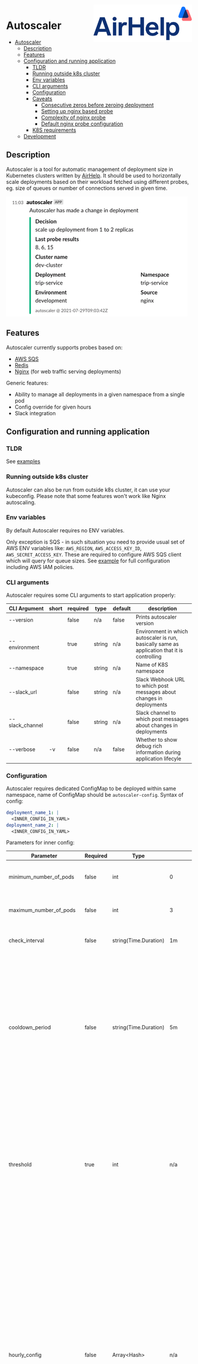 <a href="https://airhelp.com">
    <img src="./_doc/airhelp_badge.png" alt="AirHelp badge" title="Airhelp" align="right" height="100" />
</a>

# Autoscaler

- [Autoscaler](#autoscaler)
  - [Description](#description)
  - [Features](#features)
  - [Configuration and running application](#configuration-and-running-application)
    - [TLDR](#tldr)
    - [Running outside k8s cluster](#running-outside-k8s-cluster)
    - [Env variables](#env-variables)
    - [CLI arguments](#cli-arguments)
    - [Configuration](#configuration)
    - [Caveats](#caveats)
      - [Consecutive zeros before zeroing deployment](#consecutive-zeros-before-zeroing-deployment)
      - [Setting up nginx based probe](#setting-up-nginx-based-probe)
      - [Complexity of nginx probe](#complexity-of-nginx-probe)
      - [Default nginx probe configuration](#default-nginx-probe-configuration)
    - [K8S requirements](#k8s-requirements)
  - [Development](#development)

## Description

Autoscaler is a tool for automatic management of deployment size in Kubernetes clusters written by [AirHelp](https://airhelp.com). It should be used to horizontally scale deployments based on their workload fetched using different probes, eg. size of queues or number of connections served in given time.

![Slack message](_doc/slack_message.png)

## Features

Autoscaler currently supports probes based on:

* [AWS SQS](https://aws.amazon.com/sqs/)
* [Redis](https://redis.io/)
* [Nginx](https://nginx.org/) (for web traffic serving deployments)

Generic features:

* Ability to manage all deployments in a given namespace from a single pod
* Config override for given hours
* Slack integration

## Configuration and running application

### TLDR

See [examples](_examples)

### Running outside k8s cluster

Autoscaler can also be run from outside k8s cluster, it can use your kubeconfig. Please note that some features won't work like Nginx autoscaling.

### Env variables

By default Autoscaler requires no ENV variables.

Only exception is SQS - in such situation you need to provide usual set of AWS ENV variables like: `AWS_REGION`, `AWS_ACCESS_KEY_ID`, `AWS_SECRET_ACCESS_KEY`. These are required to configure AWS SQS client which will query for queue sizes. See [example](_examples/sqs_autoscalling/) for full configuration including AWS IAM policies.

### CLI arguments

Autoscaler requires some CLI arguments to start application properly:

| CLI Argument    | short | required | type   | default | description                                                                                  |
| --------------- | ----- | -------- | ------ | ------- | -------------------------------------------------------------------------------------------- |
| --version       |       | false    | n/a    | false   | Prints autoscaler version                                                                    |
| --environment   |       | true     | string | n/a     | Environment in which autoscaler is run, basically same as application that it is controlling |
| --namespace     |       | true     | string | n/a     | Name of K8S namespace                                                                        |
| --slack_url     |       | false    | string | n/a     | Slack Webhook URL to which post messages about changes in deployments                        |
| --slack_channel |       | false    | string | n/a     | Slack channel to which post messages about changes in deployments                            |
| --verbose       | -v    | false    | n/a    | false   | Whether to show debug rich information during application lifecyle                           |

### Configuration

Autoscaler requires dedicated ConfigMap to be deployed within same namespace, name of ConfigMap should be `autoscaler-config`. Syntax of config:

```yaml
deployment_name_1: |
  <INNER_CONFIG_IN_YAML>
deployment_name_2: |
  <INNER_CONFIG_IN_YAML>
```

Parameters for inner config:

| Parameter                              | Required                            | Type                  | Default                   | description                                                                                                                                                                                                                                                                                                                                                                                                                                                                                                                                  |
| -------------------------------------- | ----------------------------------- | --------------------- | ------------------------- | -------------------------------------------------------------------------------------------------------------------------------------------------------------------------------------------------------------------------------------------------------------------------------------------------------------------------------------------------------------------------------------------------------------------------------------------------------------------------------------------------------------------------------------------- |
| minimum_number_of_pods                 | false                               | int                   | 0                         | minimum number of pods that deployment can be at                                                                                                                                                                                                                                                                                                                                                                                                                                                                                             |
| maximum_number_of_pods                 | false                               | int                   | 3                         | maximum number of pods that deployment can be at                                                                                                                                                                                                                                                                                                                                                                                                                                                                                             |
| check_interval                         | false                               | string(Time.Duration) | 1m                        | how often to perform checks on probe                                                                                                                                                                                                                                                                                                                                                                                                                                                                                                         |
| cooldown_period                        | false                               | string(Time.Duration) | 5m                        | how long to wait before making another action. Cooldown period is applied in all situations after making a decision with one exception: when autoscaler decides to shrink down deployment to 0 it will ignore cooldown period to quickly respond to new workload arrival                                                                                                                                                                                                                                                                     |
| threshold                              | true                                | int                   | n/a                       | how much work one instance of deployment can perform in `check_interval` period<br><br>**for workers**: number of jobs that one instance can perform in given time<br>**for webs**: how many simultanous connections can one web pod serve                                                                                                                                                                                                                                                                                                   |
| hourly_config                          | false                               | Array\<Hash\>         | n/a                       | list of configs to be applied in given hours. Example usage: you want to have 1 worker always ready during business hours, at night we can scale down to 0. <br><br> Hourly configs overwrite root level max/min number of pods in given hours. You can specify multiple periods, first one to match current time will be applied. Note: entering another period won't trigger autoscale on it's own - if you have configuration from example it will wait for normal scale up to 1 but won't scale it down to 0 until after business hours. |
| hourly_config.[]name                   | true                                | string                | n/a                       | name of hourly config configuration, used for debugging purposes                                                                                                                                                                                                                                                                                                                                                                                                                                                                             |
| hourly_config.[]start_hour             | true                                | int                   | n/a                       | starting hour for given config. Hours are checked in UTC timezone                                                                                                                                                                                                                                                                                                                                                                                                                                                                            |
| hourly_config.[]end_hour               | true                                | int                   | n/a                       | end hour of given config. Hours are checked in UTC timezone                                                                                                                                                                                                                                                                                                                                                                                                                                                                                  |
| hourly_config.[]minimum_number_of_pods | true                                | int                   | n/a                       | minimum number of pods appliable in given period                                                                                                                                                                                                                                                                                                                                                                                                                                                                                             |
| hourly_config.[]maximum_number_of_pods | true                                | int                   | n/a                       | maximum number of pods appliable in given period                                                                                                                                                                                                                                                                                                                                                                                                                                                                                             |
| sqs                                    | true (one probe config is required) | hash                  | n/a                       | config for SQS probe                                                                                                                                                                                                                                                                                                                                                                                                                                                                                                                         |
| sqs.queues                             | true                                | Array\<string\>       | n/a                       | list of queue names to check                                                                                                                                                                                                                                                                                                                                                                                                                                                                                                                 |
| redis                                  | true (one probe config is required) | hash                  | n/a                       | config for Redis probe                                                                                                                                                                                                                                                                                                                                                                                                                                                                                                                       |
| redis.hosts                            | true                                | Array\<string\>       | n/a                       | list of hosts Redis (needs to include port)                                                                                                                                                                                                                                                                                                                                                                                                                                                                                                  |
| redis.list_keys                        | true                                | Array\<string\>       | n/a                       | collection of list type keys to check length for                                                                                                                                                                                                                                                                                                                                                                                                                                                                                             |
| nginx                                  | true (one probe config is required) | hash                  | n/a                       | config for Nginx probe (for Web deployments)                                                                                                                                                                                                                                                                                                                                                                                                                                                                                                 |
| nginx.endpoint                         | false                               | string                | /stats/active_connections | endpoint which serves active connections statistics in pod                                                                                                                                                                                                                                                                                                                                                                                                                                                                                   |
| nginx.statistic                        | false                               | string                | maximum                   | statistic use to calculate value for connections occupied. Appliable statistics: `median`, `average` and `maximum`                                                                                                                                                                                                                                                                                                                                                                                                                           |
| nginx.consecutive_reads                | false                               | int                   | 3                         | how many times per run to check nginx stats to gather connections info                                                                                                                                                                                                                                                                                                                                                                                                                                                                       |
| nginx.timeout                          | false                               | string(Time.Duration) | 1s                        | how long to wait between each consecutive read                                                                                                                                                                                                                                                                                                                                                                                                                                                                                               |

Example config as K8S ConfigMap payload:

```yaml
apiVersion: v1
kind: ConfigMap
metadata:
  name: autoscaler-config
  namespace: autoscaler-test
data:
  sqs-deployment: |
    minimum_number_of_pods: 0
    maximum_number_of_pods: 3
    check_interval: 1m
    cooldown_period: 5m
    threshold: 20
    sqs:
      queues:
        - autoscaler-test-queue
        - autoscaler-test-queue-2
    hourly_config:
      - name: business-hours
        start_hour: 8
        end_hour: 16
        minimum_number_of_pods: 1
        maximum_number_of_pods: 3
  redis-deployment: |
    minimum_number_of_pods: 0
    maximum_number_of_pods: 5
    check_interval: 15s
    cooldown_period: 60s
    threshold: 100
    redis:
      hosts:
        - redis1:6379
        - redis2:6379
      list_keys:
        - autoscaler_test_1
        - autoscaler_test_2
  web-deployment: |
    minimum_number_of_pods: 1
    maximum_number_of_pods: 5
    check_interval: 30s
    cooldown_period: 45s
    threshold: 15
    nginx:
      statistic: average
      consecutive_reads: 5
      timeout: 1s
  other-deployment: |
    minimum_number_of_pods: 1
    maximum_number_of_pods: 99
    check_interval: 5s
    cooldown_period: 900s
    threshold: 50
    sqs:
      queues:
        - other-queue
```

### Caveats

#### Consecutive zeros before zeroing deployment

Autoscaler has a built in feature, that it'll require **5 consecutive zeros** in probe results history before deciding to put deployment on zero replicas spec. This feature is not configurable, it is built in to prevent premature deployment zeroing, especially in situations when load is small and worker is doing fine with cleaning up queues.

#### Setting up nginx based probe

To autoscale web deployments you need to provide endpoint which will return simple number of currently used active connections. This can be returned by application or by web server (eg. Nginx).

Sample configuration using [ngx_http_stub_status_module](https://nginx.org/libxslt/en/docs/http/ngx_http_stub_status_module.html) in Nginx:

```
location /stats/active_connections {
    add_header Content-Type text/plain;
    return 200 $connections_active;
}
```

You can use default `/stats/active_connections` or specify your custom endpoint using `endpoint` parameter in prove configuration.

#### Complexity of nginx probe

Autoscaling webs is quite complex. It uses [ngx_http_stub_status_module](https://nginx.org/libxslt/en/docs/http/ngx_http_stub_status_module.html) to provide information about Nginx process stastistics we care about active connections only.

To minimize "overreaction" atuoscaler gathers information for couple seconds - it runs stat gathering `nginx.consecutive_reads` times with `nginx.timeout` break in between for each pod. So if it has 5 pods, 3 consecutive reads and 1 second timeout it runs it 15 times over 3 seconds in total. After gathering information it applies statistic (median, average or maximum) to normalize output and based on that Autoscaler decides what to do.

#### Default nginx probe configuration

Nginx probe for web deployments scalling does not require any parameter but for it to be parsed properly we need to ensure that it's value is treated as nested object, simply add `{}` there:

```yaml
  web-deployment: |
    minimum_number_of_pods: 1
    maximum_number_of_pods: 5
    check_interval: 30s
    cooldown_period: 45s
    threshold: 15
    nginx: {}
```

### K8S requirements

As autoscaler needs to read and modify some resources in K8S cluster/namespace it is required to provide some RBAC entries and service account. Minimal set of requirements:

```yaml
---
apiVersion: v1
kind: ServiceAccount
metadata:
  name: autoscaler
  namespace: <NAMESPACE>

---
kind: Role
apiVersion: rbac.authorization.k8s.io/v1
metadata:
  name: autoscaler-role
  namespace: <NAMESPACE>
rules:
  - apiGroups: ["apps"]
    resources: ["deployments"]
    verbs: ["get", "list", "describe", "update"]
  - apiGroups: [""]
    resources: ["configmaps"]
    resourceNames: ["autoscaler-config"]
    verbs: ["get", "describe"]
  - apiGroups: [""]
    resources: ["pods"]
    verbs: ["list"]

---
apiVersion: rbac.authorization.k8s.io/v1
kind: RoleBinding
metadata:
  name: autoscaler-role-binding
  namespace: <NAMESPACE>
roleRef:
  apiGroup: rbac.authorization.k8s.io
  kind: Role
  name: autoscaler-role
subjects:
  - kind: ServiceAccount
    name: autoscaler
    namespace: <NAMESPACE>
```

## Development

See [DEVELOPMENT.md](./DEVELOPMENT.md)
